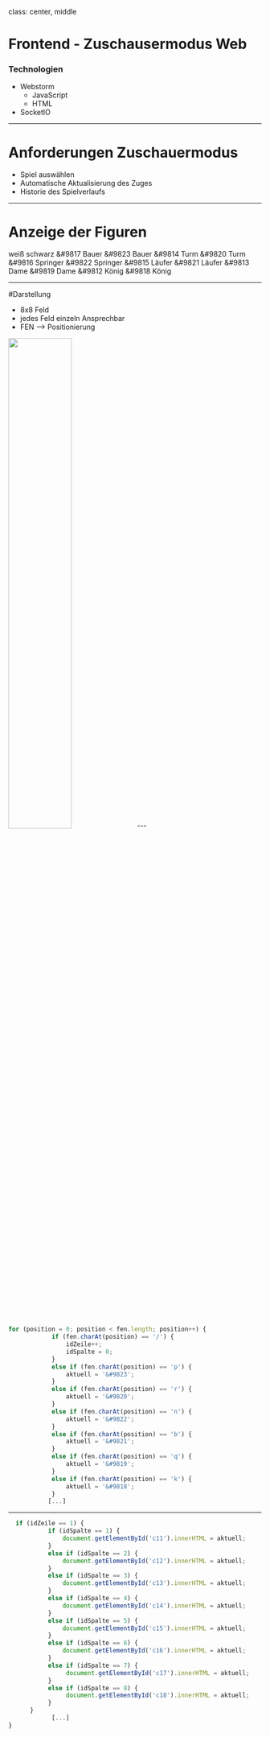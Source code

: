 class: center, middle
# Frontend - Zuschausermodus Web

### Technologien
- Webstorm
	- JavaScript
	- HTML
- SocketIO

---

# Anforderungen Zuschauermodus

- Spiel auswählen
- Automatische Aktualisierung des Zuges
- Historie des Spielverlaufs

---

# Anzeige der Figuren

weiß				schwarz
&#9817 Bauer		&#9823 Bauer
&#9814 Turm			&#9820 Turm
&#9816 Springer		&#9822 Springer
&#9815 Läufer		&#9821 Läufer
&#9813 Dame			&#9819 Dame
&#9812 König		&#9818 König

---

#Darstellung

- 8x8 Feld
- jedes Feld einzeln Ansprechbar
- FEN --> Positionierung

<img src="images/frontend/SchachbrettWEB.png" width="50%" />
---

```js
for (position = 0; position < fen.length; position++) {
            if (fen.charAt(position) == '/') {
                idZeile++;
                idSpalte = 0;
            }
            else if (fen.charAt(position) == 'p') {
                aktuell = '&#9823';
            }
            else if (fen.charAt(position) == 'r') {
                aktuell = '&#9820';
            }
            else if (fen.charAt(position) == 'n') {
                aktuell = '&#9822';
            }
            else if (fen.charAt(position) == 'b') {
                aktuell = '&#9821';
            }
            else if (fen.charAt(position) == 'q') {
                aktuell = '&#9819';
            }
            else if (fen.charAt(position) == 'k') {
                aktuell = '&#9818';
            }
           [...]
```
---
```js
  if (idZeile == 1) {
           if (idSpalte == 1) {
               document.getElementById('c11').innerHTML = aktuell;
           }
           else if (idSpalte == 2) {
               document.getElementById('c12').innerHTML = aktuell;
           }
           else if (idSpalte == 3) {
               document.getElementById('c13').innerHTML = aktuell;
           }
           else if (idSpalte == 4) {
               document.getElementById('c14').innerHTML = aktuell;
           }
           else if (idSpalte == 5) {
               document.getElementById('c15').innerHTML = aktuell;
           }
           else if (idSpalte == 6) {
               document.getElementById('c16').innerHTML = aktuell;
           }
           else if (idSpalte == 7) {
                document.getElementById('c17').innerHTML = aktuell;
           }
           else if (idSpalte == 8) {
                document.getElementById('c18').innerHTML = aktuell;
           }
      }
            [...]
}
```

